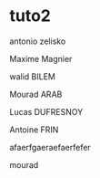 # tuto2

antonio zelisko

Maxime Magnier

walid BILEM

Mourad ARAB

Lucas DUFRESNOY

Antoine FRIN

afaerfgaeraefaerfefer

mourad